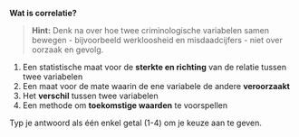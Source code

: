 **Wat is correlatie?**

> **Hint:** Denk na over hoe twee criminologische variabelen samen bewegen - bijvoorbeeld werkloosheid en misdaadcijfers - niet over oorzaak en gevolg.

1. Een statistische maat voor de **sterkte en richting** van de relatie tussen twee variabelen
2. Een maat voor de mate waarin de ene variabele de andere **veroorzaakt**
3. Het **verschil** tussen twee variabelen
4. Een methode om **toekomstige waarden** te voorspellen

Typ je antwoord als één enkel getal (1-4) om je keuze aan te geven.